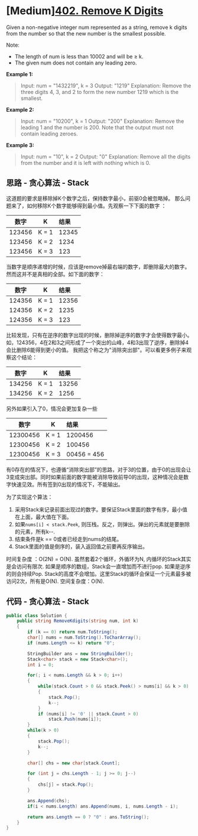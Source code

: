 # [Medium][402. Remove K Digits](https://leetcode.com/problems/remove-k-digits/)

Given a non-negative integer num represented as a string, remove k digits from the number so that the new number is the smallest possible.

Note:

* The length of num is less than 10002 and will be ≥ k.
* The given num does not contain any leading zero.

**Example 1:**

> Input: num = "1432219", k = 3
> Output: "1219"
> Explanation: Remove the three digits 4, 3, and 2 to form the new number 1219 which is the smallest.

**Example 2:**

> Input: num = "10200", k = 1
> Output: "200"
> Explanation: Remove the leading 1 and the number is 200. Note that the output must not contain leading zeroes.

**Example 3:**

> Input: num = "10", k = 2
> Output: "0"
> Explanation: Remove all the digits from the number and it is left with nothing which is 0.

## 思路 - 贪心算法 - Stack

这道题的要求是移除掉K个数字之后，保持数字最小，前驱0会被忽略掉。
那么问题来了，如何移除K个数字能够得到最小值。先观察一下下面的数字 ：

|数字|K|结果|
|:-:|:-:|:-|
|123456|K = 1|12345|
|123456|K = 2|1234|
|123456|K = 3|123|

当数字是顺序递增的时候，应该是remove掉最右端的数字，即删除最大的数字。然而这并不是真相的全部。如下面的数字：

|数字|K|结果|
|:-:|:-:|:-|
|124356|K = 1|12356|
|124356|K = 2|1235|
|124356|K = 3|123|

比较发现，只有在逆序的数字出现的时候，删除掉逆序的数字才会使得数字最小。如，124356，4在2和3之间形成了一个突出的山峰，4和3出现了逆序，删除掉4会比删除6能得到更小的值。
我把这个称之为"消除突出部"。可以看更多例子来观察这个结论：

|数字|K|结果|
|:-:|:-:|:-|
|134256|K = 1|13256|
|134256|K = 2|1256|

另外如果引入了0，情况会更加复杂一些

|数字|K|结果|
|:-:|:-:|:-|
|12300456|K = 1|1200456|
|12300456|K = 2|100456|
|12300456|K = 3|00456 = 456|

有0存在的情况下，也遵循“消除突出部”的思路，对于3的位置，由于0的出现会让3变成突出部。同时如果前面的数字能被消除导致前导0的出现，这种情况会是数字快速见效。所有签到0出现的情况下，不能输出。

为了实现这个算法：

1. 采用Stack来记录前面出现过的数字。要保证Stack里面的数字有序，最小值在上面，最大值在下面。
2. 如果`nums[i] < stack.Peek`, 则压栈。反之，则弹出。弹出的元素就是要删除的元素，所有k--.
3. 结束条件是k == 0或者已经走到nums的结尾。
4. Stack里面的值是倒序的，装入返回值之前要再反序输出。

时间复杂度 ：O(2N) = O(N). 虽然套着2个循环，外循环为N, 内循环的Stack其实是会访问有限次. 如果是顺序的数组，Stack会一直增加而不进行pop. 如果是逆序的则会持续Pop. Stack的高度不会增加。这里Stack的循环会保证一个元素最多被访问2次，所有是O(N).
空间复杂度：O(N).

## 代码 - 贪心算法 - Stack

```csharp
public class Solution {
    public string RemoveKdigits(string num, int k)
    {
        if (k == 0) return num.ToString();
        char[] nums = num.ToString().ToCharArray();
        if (nums.Length <= k) return "0";

        StringBuilder ans = new StringBuilder();
        Stack<char> stack = new Stack<char>();
        int i = 0;

        for(; i < nums.Length && k > 0; i++)
        {
            while(stack.Count > 0 && stack.Peek() > nums[i] && k > 0)
            {
                stack.Pop();
                k--;
            }
            if (nums[i] != '0' || stack.Count > 0)
                stack.Push(nums[i]);
        }
        while(k > 0)
        {
            stack.Pop();
            k--;
        }

        char[] chs = new char[stack.Count];

        for (int j = chs.Length - 1; j >= 0; j--)
        {
            chs[j] = stack.Pop();
        }

        ans.Append(chs);
        if(i < nums.Length) ans.Append(nums, i, nums.Length - i);

        return ans.Length == 0 ? "0" : ans.ToString();
    }
}
```
